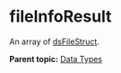 # fileInfoResult

An array of [dsFileStruct](r_ds_file_struct.md#).

**Parent topic:** [Data Types](../data_types/c_data_types.md)

